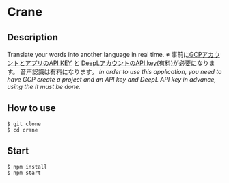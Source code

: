 # Crane

## Description
Translate your words into another language in real time.
※ 事前に[GCPアカウントとアプリのAPI KEY](docs/tutorial_gcp.md) と [DeepLアカウントのAPI key(有料)](docs/tutorial_gcp.md)が必要になります。
音声認識は有料になります。
*In order to use this application, you need to have GCP create a project and an API key and DeepL API key in advance, using the It must be done.*

## How to use
```shell=
$ git clone
$ cd crane
```

## Start
```shell=
$ npm install
$ npm start
```
